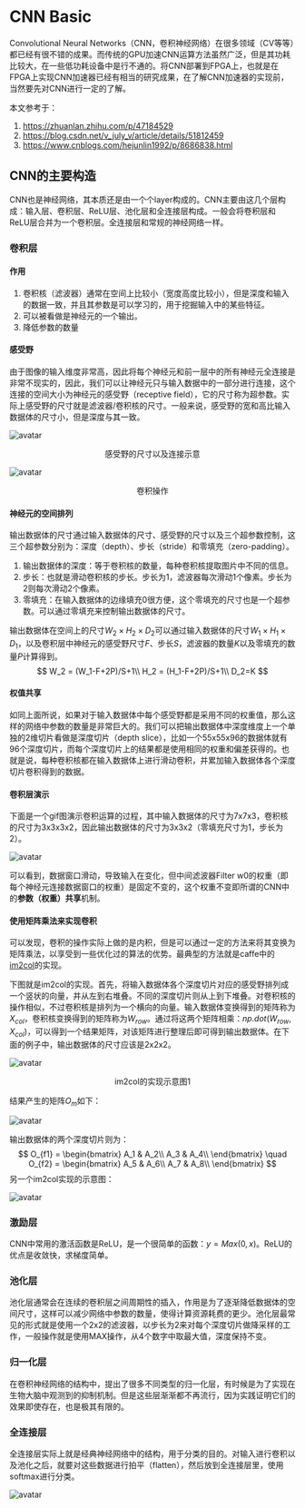 # CNN Basic

Convolutional Neural Networks（CNN，卷积神经网络）在很多领域（CV等等）都已经有很不错的成果。而传统的GPU加速CNN运算方法虽然广泛，但是其功耗比较大，在一些低功耗设备中是行不通的。将CNN部署到FPGA上，也就是在FPGA上实现CNN加速器已经有相当的研究成果，在了解CNN加速器的实现前，当然要先对CNN进行一定的了解。

本文参考于：

1. https://zhuanlan.zhihu.com/p/47184529
2. https://blog.csdn.net/v_july_v/article/details/51812459
3. https://www.cnblogs.com/hejunlin1992/p/8686838.html

## CNN的主要构造

CNN也是神经网络，其本质还是由一个个layer构成的。CNN主要由这几个层构成：输入层、卷积层、ReLU层、池化层和全连接层构成。一般会将卷积层和ReLU层合并为一个卷积层。全连接层和常规的神经网络一样。

### 卷积层

#### 作用

1. 卷积核（滤波器）通常在空间上比较小（宽度高度比较小），但是深度和输入的数据一致，并且其参数是可以学习的，用于挖掘输入中的某些特征。
2. 可以被看做是神经元的一个输出。
3. 降低参数的数量

#### 感受野

由于图像的输入维度非常高，因此将每个神经元和前一层中的所有神经元全连接是非常不现实的，因此，我们可以让神经元只与输入数据中的一部分进行连接，这个连接的空间大小为神经元的感受野（receptive field），它的尺寸称为超参数。实际上感受野的尺寸就是滤波器/卷积核的尺寸。一般来说，感受野的宽和高比输入数据体的尺寸小，但是深度与其一致。

![avatar](./photo/receptive_field.jpg)

<center>感受野的尺寸以及连接示意</center>

![avatar](./photo/conv.png)

<center>卷积操作</center>

#### 神经元的空间排列

输出数据体的尺寸通过输入数据体的尺寸、感受野的尺寸以及三个超参数控制，这三个超参数分别为：深度（depth）、步长（stride）和零填充（zero-padding）。

1. 输出数据体的深度：等于卷积核的数量，每种卷积核提取图片中不同的信息。
2. 步长：也就是滑动卷积核的步长。步长为1，滤波器每次滑动1个像素。步长为2则每次滑动2个像素。
3. 零填充：在输入数据体的边缘填充0很方便，这个零填充的尺寸也是一个超参数。可以通过零填充来控制输出数据体的尺寸。

输出数据体在空间上的尺寸$W_2 \times H_2 \times D_2$可以通过输入数据体的尺寸$W_1 \times H_1 \times D_1$，以及卷积层中神经元的感受野尺寸$F$、步长$S$，滤波器的数量$K$以及零填充的数量$P$计算得到。
$$
W_2 = (W_1-F+2P)/S+1\\
H_2 = (H_1-F+2P)/S+1\\
D_2=K
$$

#### 权值共享

如同上面所说，如果对于输入数据体中每个感受野都是采用不同的权重值，那么这样的网络中参数的数量是非常巨大的。我们可以把输出数据体中深度维度上一个单独的2维切片看做是深度切片（depth slice），比如一个55x55x96的数据体就有96个深度切片，而每个深度切片上的结果都是使用相同的权重和偏差获得的。也就是说，每种卷积核都在输入数据体上进行滑动卷积，并累加输入数据体各个深度切片卷积得到的数据。

#### 卷积层演示

下面是一个gif图演示卷积运算的过程，其中输入数据体的尺寸为7x7x3，卷积核的尺寸为3x3x3x2，因此输出数据体的尺寸为3x3x2（零填充尺寸为1，步长为2）。

![avatar](./photo/conv_gif.gif)

可以看到，数据窗口滑动，导致输入在变化，但中间滤波器Filter w0的权重（即每个神经元连接数据窗口的权重）是固定不变的，这个权重不变即所谓的CNN中的**参数（权重）共享**机制。

#### 使用矩阵乘法来实现卷积

可以发现，卷积的操作实际上做的是内积，但是可以通过一定的方法来将其变换为矩阵乘法，以享受到一些优化过的算法的优势。最典型的方法就是caffe中的[im2col](https://github.com/BVLC/caffe/blob/master/src/caffe/util/im2col.cpp)的实现。

下图就是im2col的实现。首先，将输入数据体各个深度切片对应的感受野排列成一个竖状的向量，并从左到右堆叠。不同的深度切片则从上到下堆叠。对卷积核的操作相似，不过卷积核是排列为一个横向的向量。输入数据体变换得到的矩阵称为$X_{col}$，卷积核变换得到的矩阵称为$W_{row}$。通过将这两个矩阵相乘：$np.dot(W_{row}, X_{col})$，可以得到一个结果矩阵，对该矩阵进行整理后即可得到输出数据体。在下面的例子中，输出数据体的尺寸应该是2x2x2。

![avatar](./photo/im2col.png)

<center>im2col的实现示意图1</center>

结果产生的矩阵$O_m$如下：

![avatar](./photo/O_m_result.png)

输出数据体的两个深度切片则为：
$$
O_{f1} = \begin{bmatrix}
A_1 & A_2\\
A_3 & A_4\\
\end{bmatrix}
\quad
O_{f2} = \begin{bmatrix}
A_5 & A_6\\
A_7 & A_8\\
\end{bmatrix}
$$
另一个im2col实现的示意图：

![avatar](./photo/im2col_2.png)

### 激励层

CNN中常用的激活函数是ReLU，是一个很简单的函数：$y=Max(0, x)$。ReLU的优点是收敛快，求梯度简单。

### 池化层

 池化层通常会在连续的卷积层之间周期性的插入，作用是为了逐渐降低数据体的空间尺寸，这样可以减少网络中参数的数量，使得计算资源耗费的更少。池化层最常见的形式就是使用一个2x2的滤波器，以步长为2来对每个深度切片做降采样的工作，一般操作就是使用MAX操作，从4个数字中取最大值，深度保持不变。

### 归一化层

在卷积神经网络的结构中，提出了很多不同类型的归一化层，有时候是为了实现在生物大脑中观测到的抑制机制。但是这些层渐渐都不再流行，因为实践证明它们的效果即使存在，也是极其有限的。

### 全连接层

全连接层实际上就是经典神经网络中的结构，用于分类的目的。对输入进行卷积以及池化之后，就要对这些数据进行拍平（flatten），然后放到全连接层里，使用softmax进行分类。

![avatar](./photo/flatten.png)

